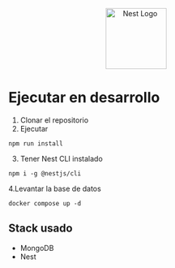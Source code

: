 <p align="center">
  <a href="http://nestjs.com/" target="blank"><img src="https://nestjs.com/img/logo-small.svg" width="120" alt="Nest Logo" /></a>
</p>

# Ejecutar en desarrollo

1. Clonar el repositorio
2. Ejecutar
```
npm run install
```
3. Tener Nest CLI instalado
```
npm i -g @nestjs/cli
```
4.Levantar la base de datos
```
docker compose up -d
```

## Stack usado
* MongoDB
* Nest